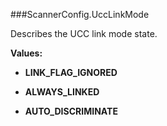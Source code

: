 ###ScannerConfig.UccLinkMode

Describes the UCC link mode state.

**Values:**

* **LINK_FLAG_IGNORED**

* **ALWAYS_LINKED**

* **AUTO_DISCRIMINATE**

